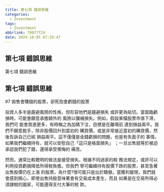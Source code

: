 ```yaml
---
title: 第七項 錯誤思維
categories:
  - Investment
tags:
  - Investment
abbrlink: 70077f29
date: 2024-10-05 07:29:47
---
```

第七項 錯誤思維
-----------------------------------------------------------------------------------------------
<!--more-->
第七項 錯誤思維

第七項 錯誤思維
-----------------------------------------------------------------------------------------------
#7 拋售會賺錢的股票，卻死抱會虧錢的股票

投資人多半是趨避風險的性格，但形容他們是趨避損失
或許更為貼切。當面臨虧損時，可能會願意承擔額外的
風險以彌補損失。例如，假設某檔股票市值下滑，我們可
能會買進更多，有時稱之為加碼下注，目標是在離場前
達到損益兩平。我們不願意脫手，除非股價回升到當初的
購買價，或是非常接近當初的購買價，然後告訴自己已經
損益兩平。這不僅僅是金錢虧損的問題，也是有失面子的
事情。如果我們繼續持有，就可以安慰自己「這只是帳面損失」
；一旦出售就等於被迫承認我們犯了錯，還得承受懊悔的
痛苦。

然而，通常比較聰明的做法是接受損失。根據不同過家的稅
務法規定，或許可以利用投資虧損降低所得稅負擔。但我們
寧可繼續持有股價下跌的股票，甚至急著出售股價仍在上漲
的股票。為什麼?很可能只是出於驕傲。當獲利變現，我們就
會感到開心，即使出售持股意味著會有交易成本產生，而且
如果是在交易所得必須課稅的國家，可能還得支付大筆的稅
款。